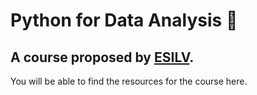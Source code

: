 # Python for Data Analysis :snake: 

## A course proposed by [ESILV](#www.esilv.fr).


You will be able to find the resources for the course here.
